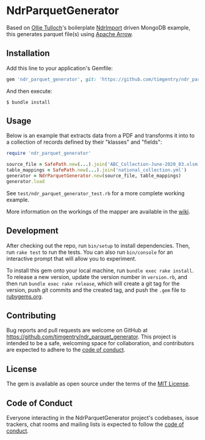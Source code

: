 # NdrParquetGenerator

Based on [Ollie Tulloch](https://github.com/ollietulloch)'s boilerplate [NdrImport](https://github.com/PublicHealthEngland/ndr_import) driven MongoDB example, this generates parquet file(s) using [Apache Arrow](https://arrow.apache.org).

## Installation

Add this line to your application's Gemfile:

```ruby
gem 'ndr_parquet_generator', git: 'https://github.com/timgentry/ndr_parquet_generator', branch: 'main'
```

And then execute:

    $ bundle install

## Usage

Below is an example that extracts data from a PDF and transforms it into to a collection of records defined by their "klasses" and "fields":

```ruby
require 'ndr_parquet_generator'

source_file = SafePath.new(...).join('ABC_Collection-June-2020_03.xlsm')
table_mappings = SafePath.new(...).join('national_collection.yml')
generator = NdrParquetGenerator.new(source_file, table_mappings)
generator.load
```

See `test/ndr_parquet_generator_test.rb` for a more complete working example.

More information on the workings of the mapper are available in the [wiki](https://github.com/PublicHealthEngland/ndr_import/wiki).

## Development

After checking out the repo, run `bin/setup` to install dependencies. Then, run `rake test` to run the tests. You can also run `bin/console` for an interactive prompt that will allow you to experiment.

To install this gem onto your local machine, run `bundle exec rake install`. To release a new version, update the version number in `version.rb`, and then run `bundle exec rake release`, which will create a git tag for the version, push git commits and the created tag, and push the `.gem` file to [rubygems.org](https://rubygems.org).

## Contributing

Bug reports and pull requests are welcome on GitHub at https://github.com/timgentry/ndr_parquet_generator. This project is intended to be a safe, welcoming space for collaboration, and contributors are expected to adhere to the [code of conduct](https://github.com/timgentry/ndr_parquet_generator/blob/main/CODE_OF_CONDUCT.md).

## License

The gem is available as open source under the terms of the [MIT License](https://opensource.org/licenses/MIT).

## Code of Conduct

Everyone interacting in the NdrParquetGenerator project's codebases, issue trackers, chat rooms and mailing lists is expected to follow the [code of conduct](https://github.com/timgentry/ndr_parquet_generator/blob/main/CODE_OF_CONDUCT.md).
